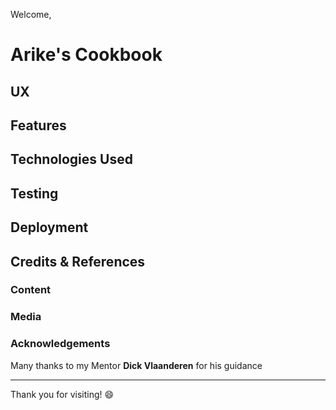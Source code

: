 Welcome,


# Arike's Cookbook


## UX

## Features

## Technologies Used

## Testing

## Deployment

## Credits & References

### Content

### Media

### Acknowledgements

Many thanks to my Mentor **Dick Vlaanderen** for his guidance

--------

Thank you for visiting! :smile:
